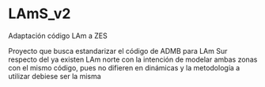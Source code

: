 # LAmS_v2
 Adaptación código LAm a ZES

Proyecto que busca estandarizar el código de ADMB para LAm Sur respecto del ya existen LAm norte con la intención de modelar ambas zonas con el mismo código, pues no difieren en dinámicas y la metodología a utilizar debiese ser la misma